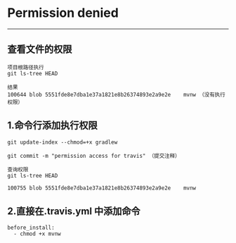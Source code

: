 ﻿# Permission denied

---

## 查看文件的权限
```
项目根路径执行
git ls-tree HEAD

结果
100644 blob 5551fde8e7dba1e37a1821e8b26374893e2a9e2e    mvnw （没有执行权限）
```

## 1.命令行添加执行权限
```
git update-index --chmod=+x gradlew

git commit -m "permission access for travis" （提交注释）

查询权限
git ls-tree HEAD

100755 blob 5551fde8e7dba1e37a1821e8b26374893e2a9e2e    mvnw
```

## 2.直接在.travis.yml 中添加命令
```
before_install:
  - chmod +x mvnw
```






